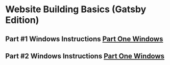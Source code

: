 # Website Building Basics (Gatsby Edition)

## Part #1 Windows Instructions [Part One Windows](Part-1(Windows)/README.md)

## Part #2 Windows Instructions [Part One Windows](Part-2(Windows)/README.md)
      